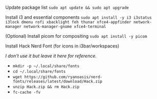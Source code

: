 Update package list
`sudo apt update && sudo apt upgrade`

Install i3 and essential components
`sudo apt install -y i3 i3status i3lock dmenu rofi xbacklight feh thunar xfce4-appfinder network-manager network-manager-gnome xfce4-terminal`

(Optional) Install picom for compositing
`sudo apt install -y picom`

Install Hack Nerd Font (for icons in i3bar/workspaces)

*I don't use it but leave it here for reference.*
* `mkdir -p ~/.local/share/fonts`
* `cd ~/.local/share/fonts`
* `wget https://github.com/ryanoasis/nerd-fonts/releases/latest/download/Hack.zip`
* `unzip Hack.zip && rm Hack.zip`
* `fc-cache -fv`
